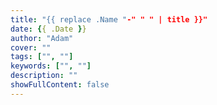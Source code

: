 ```yaml
---
title: "{{ replace .Name "-" " " | title }}"
date: {{ .Date }}
author: "Adam"
cover: ""
tags: ["", ""]
keywords: ["", ""]
description: ""
showFullContent: false
---
```

